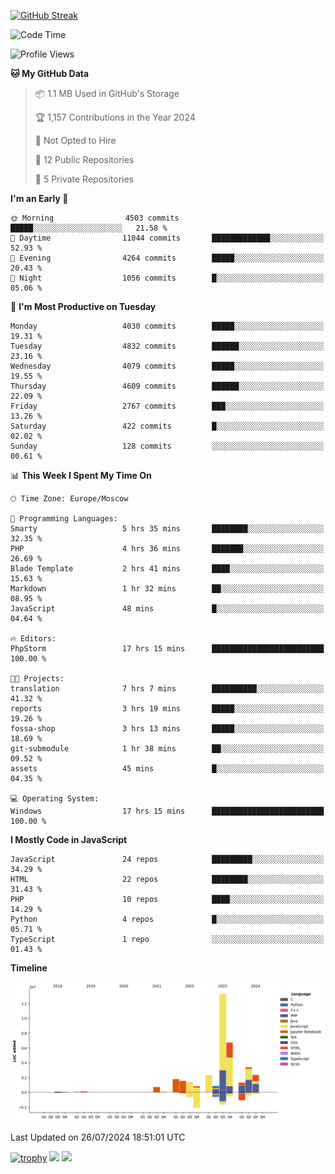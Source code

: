 [![GitHub Streak](https://github-readme-streak-stats.herokuapp.com/?user=yogik10)](https://git.io/streak-stats)
<!--START_SECTION:waka-->
![Code Time](http://img.shields.io/badge/Code%20Time-729%20hrs%2043%20mins-blue)

![Profile Views](http://img.shields.io/badge/Profile%20Views-1-blue)

**🐱 My GitHub Data** 

> 📦 1.1 MB Used in GitHub's Storage 
 > 
> 🏆 1,157 Contributions in the Year 2024
 > 
> 🚫 Not Opted to Hire
 > 
> 📜 12 Public Repositories 
 > 
> 🔑 5 Private Repositories 
 > 
**I'm an Early 🐤** 

```text
🌞 Morning                4503 commits        █████░░░░░░░░░░░░░░░░░░░░   21.58 % 
🌆 Daytime                11044 commits       █████████████░░░░░░░░░░░░   52.93 % 
🌃 Evening                4264 commits        █████░░░░░░░░░░░░░░░░░░░░   20.43 % 
🌙 Night                  1056 commits        █░░░░░░░░░░░░░░░░░░░░░░░░   05.06 % 
```
📅 **I'm Most Productive on Tuesday** 

```text
Monday                   4030 commits        █████░░░░░░░░░░░░░░░░░░░░   19.31 % 
Tuesday                  4832 commits        ██████░░░░░░░░░░░░░░░░░░░   23.16 % 
Wednesday                4079 commits        █████░░░░░░░░░░░░░░░░░░░░   19.55 % 
Thursday                 4609 commits        ██████░░░░░░░░░░░░░░░░░░░   22.09 % 
Friday                   2767 commits        ███░░░░░░░░░░░░░░░░░░░░░░   13.26 % 
Saturday                 422 commits         █░░░░░░░░░░░░░░░░░░░░░░░░   02.02 % 
Sunday                   128 commits         ░░░░░░░░░░░░░░░░░░░░░░░░░   00.61 % 
```


📊 **This Week I Spent My Time On** 

```text
🕑︎ Time Zone: Europe/Moscow

💬 Programming Languages: 
Smarty                   5 hrs 35 mins       ████████░░░░░░░░░░░░░░░░░   32.35 % 
PHP                      4 hrs 36 mins       ███████░░░░░░░░░░░░░░░░░░   26.69 % 
Blade Template           2 hrs 41 mins       ████░░░░░░░░░░░░░░░░░░░░░   15.63 % 
Markdown                 1 hr 32 mins        ██░░░░░░░░░░░░░░░░░░░░░░░   08.95 % 
JavaScript               48 mins             █░░░░░░░░░░░░░░░░░░░░░░░░   04.64 % 

🔥 Editors: 
PhpStorm                 17 hrs 15 mins      █████████████████████████   100.00 % 

🐱‍💻 Projects: 
translation              7 hrs 7 mins        ██████████░░░░░░░░░░░░░░░   41.32 % 
reports                  3 hrs 19 mins       █████░░░░░░░░░░░░░░░░░░░░   19.26 % 
fossa-shop               3 hrs 13 mins       █████░░░░░░░░░░░░░░░░░░░░   18.69 % 
git-submodule            1 hr 38 mins        ██░░░░░░░░░░░░░░░░░░░░░░░   09.52 % 
assets                   45 mins             █░░░░░░░░░░░░░░░░░░░░░░░░   04.35 % 

💻 Operating System: 
Windows                  17 hrs 15 mins      █████████████████████████   100.00 % 
```

**I Mostly Code in JavaScript** 

```text
JavaScript               24 repos            █████████░░░░░░░░░░░░░░░░   34.29 % 
HTML                     22 repos            ████████░░░░░░░░░░░░░░░░░   31.43 % 
PHP                      10 repos            ████░░░░░░░░░░░░░░░░░░░░░   14.29 % 
Python                   4 repos             █░░░░░░░░░░░░░░░░░░░░░░░░   05.71 % 
TypeScript               1 repo              ░░░░░░░░░░░░░░░░░░░░░░░░░   01.43 % 
```



**Timeline**

![Lines of Code chart](https://raw.githubusercontent.com/Yogik10/Yogik10/main/assets/bar_graph.png)


 Last Updated on 26/07/2024 18:51:01 UTC
<!--END_SECTION:waka-->
[![trophy](https://github-profile-trophy.vercel.app/?username=yogik10)](https://github.com/ryo-ma/github-profile-trophy)
![](https://github-profile-summary-cards.vercel.app/api/cards/profile-details?username=yogik10&theme=solarized_dark)
![](https://github-profile-summary-cards.vercel.app/api/cards/most-commit-language?username=yogik10&theme=solarized_dark)


